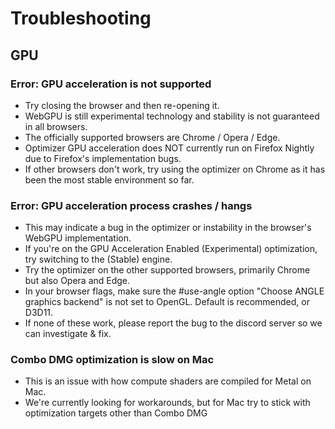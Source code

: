 # Troubleshooting

## GPU

### Error: GPU acceleration is not supported

- Try closing the browser and then re-opening it.
- WebGPU is still experimental technology and stability is not guaranteed in all browsers.
- The officially supported browsers are Chrome / Opera / Edge.
- Optimizer GPU acceleration does NOT currently run on Firefox Nightly due to Firefox's implementation bugs.
- If other browsers don't work, try using the optimizer on Chrome as it has been the most stable environment so far.

### Error: GPU acceleration process crashes / hangs

- This may indicate a bug in the optimizer or instability in the browser's WebGPU implementation.
- If you're on the GPU Acceleration Enabled (Experimental) optimization, try switching to the (Stable) engine.
- Try the optimizer on the other supported browsers, primarily Chrome but also Opera and Edge.
- In your browser flags, make sure the #use-angle option "Choose ANGLE graphics backend" is not set to OpenGL. Default
  is recommended, or D3D11.
- If none of these work, please report the bug to the discord server so we can investigate & fix.

### Combo DMG optimization is slow on Mac

- This is an issue with how compute shaders are compiled for Metal on Mac.
- We're currently looking for workarounds, but for Mac try to stick with optimization targets other than Combo DMG
